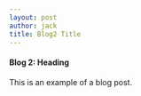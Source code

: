 ```yaml
---
layout: post
author: jack
title: Blog2 Title
---
```


#### Blog 2: Heading 

This is an example of a blog post.

